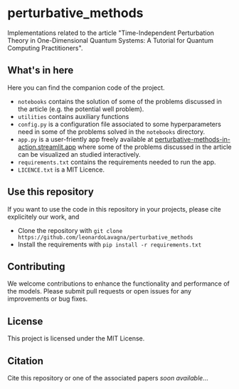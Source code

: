 # perturbative_methods
Implementations related to the article "Time-Independent Perturbation Theory in One-Dimensional Quantum Systems: A Tutorial for Quantum Computing Practitioners".

## What's in here
Here you can find the companion code of the project.
- `notebooks` contains the solution of some of the problems discussed in the article (e.g. the potential well problem).
-  `utilities` contains auxiliary functions
-  `config.py` is a configuration file associated to some hyperparameters need in some of the problems solved in the `notebooks` directory.
-  `app.py` is a user-friently app freely available at [perturbative-methods-in-action.streamlit.app](https://perturbative-methods-in-action.streamlit.app/) where some of the problems discussed in the article can be visualized an studied interactively.
-  `requirements.txt` contains the requirements needed to run the app.
-  `LICENCE.txt` is a MIT Licence.

## Use this repository
If you want to use the code in this repository in your projects, please cite explicitely our work, and
* Clone the repository with `git clone https://github.com/leonardoLavagna/perturbative_methods`
* Install the requirements with `pip install -r requirements.txt`

## Contributing
We welcome contributions to enhance the functionality and performance of the models. Please submit pull requests or open issues for any improvements or bug fixes.

## License
This project is licensed under the MIT License.

## Citation
Cite this repository or one of the associated papers *soon available*...

